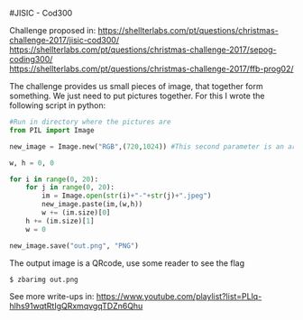 #JISIC - Cod300

Challenge proposed in: https://shellterlabs.com/pt/questions/christmas-challenge-2017/jisic-cod300/  
		       https://shellterlabs.com/pt/questions/christmas-challenge-2017/sepog-coding300/  
		       https://shellterlabs.com/pt/questions/christmas-challenge-2017/ffb-prog02/  

The challenge provides us small pieces of image, that together form something. We just need to put pictures together. For this I wrote the following script in python:

```python
#Run in directory where the pictures are
from PIL import Image

new_image = Image.new("RGB",(720,1024)) #This second parameter is an arbitrary value

w, h = 0, 0 

for i in range(0, 20):
    for j in range(0, 20):
        im = Image.open(str(i)+"-"+str(j)+".jpeg")
        new_image.paste(im,(w,h))
        w += (im.size)[0]   
    h += (im.size)[1]
    w = 0

new_image.save("out.png", "PNG")
```

The output image is a QRcode, use some reader to see the flag

```bash
$ zbarimg out.png
```
See more write-ups in: https://www.youtube.com/playlist?list=PLlq-hlhs91wqtRtIgQRxmqvgqTDZn6Qhu


